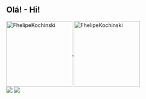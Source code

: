## Olá! - Hi!

<div>
 <a href="https://github.com/FhelipeKochinski">
  <img height="175em" align="center" src="https://github-readme-stats.vercel.app/api?username=FhelipeKochinski&show_icons=true&theme=dark&hide_border=true&locale=pt-br&icon_color=fa8b00&border_radius=5" alt="FhelipeKochinski" />
  <img height="175em" align="center" src="https://github-readme-streak-stats.herokuapp.com/?user=FhelipeKochinski&theme=dark&hide_border=true&locale=pt-br&border_radius=5" alt="FhelipeKochinski" />
 </a>
<div>

<div> 
  <a href = "mailto:contactmefhelipekochinski@gmail.com"><img src="https://img.shields.io/badge/-Gmail-%23333?style=for-the-badge&logo=gmail&logoColor=white" target="_blank"></a>
  <a href="https://www.linkedin.com/in/luiz-fhelipe-kochinski-sant-ana/" target="_blank"><img src="https://img.shields.io/badge/-LinkedIn-%230077B5?style=for-the-badge&logo=linkedin&logoColor=white" target="_blank"></a> 
</div>
